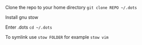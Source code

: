 Clone the repo to your home directory ```git clone REPO ~/.dots```

Install gnu stow

Enter .dots ```cd ~/.dots```

To symlink use ```stow FOLDER``` for example ```stow vim```
